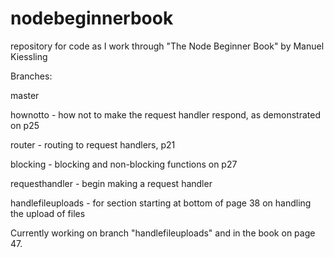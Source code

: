 # nodebeginnerbook
repository for code as I work through "The Node Beginner Book" by Manuel Kiessling

Branches:

master

hownotto - how not to make the request handler respond, as demonstrated on p25

router - routing to request handlers, p21

blocking - blocking and non-blocking functions on p27

requesthandler - begin making a request handler

handlefileuploads - for section starting at bottom of page 38 on handling the
upload of files


Currently working on branch "handlefileuploads" and in the book on page 47.
